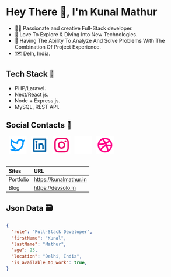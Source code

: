 # Hey There 👋, I'm Kunal Mathur

- 👨‍💻 Passionate and creative Full-Stack developer. 
- 🚀 Love To Explore & Diving Into New Technologies.
- 🎯 Having The Ability To Analyze And Solve Problems With The Combination Of Project Experience.
- 🗺 Delh, India.

## Tech Stack 🎒

- PHP/Laravel.
- Next/React js.
- Node + Express js.
- MySQL, REST API.

## Social Contacts 🤝

<div>
 &nbsp;
 <a href="https://twitter.com/iKunalmathur" alt="Twitter"><img alt="" src="https://github.com/iKunalmathur/iKunalmathur/blob/master/assets/icons/twitter-line.svg"></a>
  &nbsp;
  <a href="https://www.linkedin.com/in/ikunalmathur" alt="Linkedin"><img alt="" src="https://github.com/iKunalmathur/iKunalmathur/blob/master/assets/icons/linkedin-box-line.svg"></a>
   &nbsp;
   <a href="https://instagram.com/iKunalmathur" alt="Instagram"><img alt="" src="https://github.com/iKunalmathur/iKunalmathur/blob/master/assets/icons/instagram-line.svg"></a>
    &nbsp;
    <a href="https://www.behance.net/ikunalmathur" alt="Behance"><img alt="" src="https://github.com/iKunalmathur/iKunalmathur/blob/master/assets/icons/behance-line.svg"></a>
     &nbsp;
     <a href="https://dribbble.com/iKunalmathur" alt="Dribbble"><img alt="" src="https://github.com/iKunalmathur/iKunalmathur/blob/master/assets/icons/dribbble-line.svg"></a>
      &nbsp;
 <div>
  
<br />

| Sites      | URL |
| :---        |    :---  |
| Portfolio  | https://kunalmathur.in |
| Blog  | https://devsolo.in |

## Json Data 🗃 
  
```json
{
  "role": "Full-Stack Developer",
  "firstName": "Kunal",
  "lastName": "Mathur",
  "age": 23,
  "location": "Delhi, India",
  "is_available_to_work": true,
}
```
